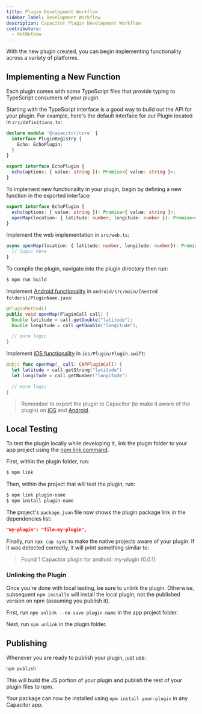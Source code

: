 ```yaml
---
title: Plugin Development Workflow
sidebar_label: Development Workflow
description: Capacitor Plugin Development Workflow
contributors:
  - dotNetkow
---
```


With the new plugin created, you can begin implementing functionality across a variety of platforms.

## Implementing a New Function

Each plugin comes with some TypeScript files that provide typing to TypeScript consumers of your plugin.

Starting with the TypeScript interface is a good way to build out the API for your plugin. For example,
here's the default interface for our Plugin located in `src/definitions.ts`:

```typescript
declare module '@capacitor/core' {
  interface PluginRegistry {
    Echo: EchoPlugin;
  }
}

export interface EchoPlugin {
  echo(options: { value: string }): Promise<{ value: string }>;
}
```

To implement new functionality in your plugin, begin by defining a new function in the exported interface:

```typescript
export interface EchoPlugin {
  echo(options: { value: string }): Promise<{ value: string }>;
  openMap(location: { latitude: number; longitude: number }): Promise<void>;
}
```

Implement the web implementation in `src/web.ts`:

```typescript
async openMap(location: { latitude: number, longitude: number}): Promise<void> {
  // logic here
}
```

To compile the plugin, navigate into the plugin directory then run:

```bash
$ npm run build
```

Implement [Android functionality](android.md) in `android/src/main/[nested folders]/PluginName.java`:

```java
@PluginMethod()
public void openMap(PluginCall call) {
  Double latitude = call.getDouble("latitude");
  Double longitude = call.getDouble("longitude");

  // more logic
}
```

Implement [iOS functionality](ios.md) in `ios/Plugin/Plugin.swift`:

```swift
@objc func openMap(_ call: CAPPluginCall) {
  let latitude = call.getString("latitude")
  let longitude = call.getNumber("longitude")

  // more logic
}
```

> Remember to export the plugin to Capacitor (to make it aware of the plugin) on [iOS](ios.md#export-to-capacitor) and [Android](android.md#export-to-capacitor).

## Local Testing

To test the plugin locally while developing it, link the plugin folder to your app project using the [npm link command](https://docs.npmjs.com/cli/link).

First, within the plugin folder, run:

```bash
$ npm link
```

Then, within the project that will test the plugin, run:

```bash
$ npm link plugin-name
$ npm install plugin-name
```

The project's `package.json` file now shows the plugin package link in the dependencies list:

```json
"my-plugin": "file:my-plugin",
```

Finally, run `npx cap sync` to make the native projects aware of your plugin. If it was detected correctly, it will print something similar to:

> Found 1 Capacitor plugin for android: my-plugin (0.0.1)

### Unlinking the Plugin

Once you're done with local testing, be sure to unlink the plugin. Otherwise, subsequent `npm install`s will install the local plugin, not the published version on npm (assuming you publish it).

First, run `npm unlink --no-save plugin-name` in the app project folder.

Next, run `npm unlink` in the plugin folder.

## Publishing

Whenever you are ready to publish your plugin, just use:

```bash
npm publish
```

This will build the JS portion of your plugin and publish the rest of your plugin files to npm.

Your package can now be installed using `npm install your-plugin` in any Capacitor app.
